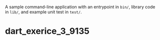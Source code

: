 A sample command-line application with an entrypoint in `bin/`, library code
in `lib/`, and example unit test in `test/`.
# dart_exerice_3_9135
